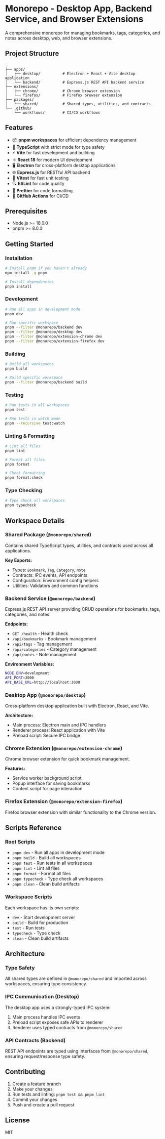 # Monorepo - Desktop App, Backend Service, and Browser Extensions

A comprehensive monorepo for managing bookmarks, tags, categories, and notes across desktop, web, and browser extensions.

## Project Structure

```
.
├── apps/
│   ├── desktop/          # Electron + React + Vite desktop application
│   └── backend/          # Express.js REST API backend service
├── extensions/
│   ├── chrome/           # Chrome browser extension
│   └── firefox/          # Firefox browser extension
├── packages/
│   └── shared/           # Shared types, utilities, and contracts
└── .github/
    └── workflows/        # CI/CD workflows
```

## Features

- 📦 **pnpm workspaces** for efficient dependency management
- 🎯 **TypeScript** with strict mode for type safety
- ⚡ **Vite** for fast development and building
- ⚛️ **React 18** for modern UI development
- 🖥️ **Electron** for cross-platform desktop applications
- 🌐 **Express.js** for RESTful API backend
- 🧪 **Vitest** for fast unit testing
- 🔍 **ESLint** for code quality
- 💅 **Prettier** for code formatting
- 🔄 **GitHub Actions** for CI/CD

## Prerequisites

- Node.js >= 18.0.0
- pnpm >= 8.0.0

## Getting Started

### Installation

```bash
# Install pnpm if you haven't already
npm install -g pnpm

# Install dependencies
pnpm install
```

### Development

```bash
# Run all apps in development mode
pnpm dev

# Run specific workspace
pnpm --filter @monorepo/backend dev
pnpm --filter @monorepo/desktop dev
pnpm --filter @monorepo/extension-chrome dev
pnpm --filter @monorepo/extension-firefox dev
```

### Building

```bash
# Build all workspaces
pnpm build

# Build specific workspace
pnpm --filter @monorepo/backend build
```

### Testing

```bash
# Run tests in all workspaces
pnpm test

# Run tests in watch mode
pnpm --recursive test:watch
```

### Linting & Formatting

```bash
# Lint all files
pnpm lint

# Format all files
pnpm format

# Check formatting
pnpm format:check
```

### Type Checking

```bash
# Type check all workspaces
pnpm typecheck
```

## Workspace Details

### Shared Package (`@monorepo/shared`)

Contains shared TypeScript types, utilities, and contracts used across all applications.

**Key Exports:**
- Types: `Bookmark`, `Tag`, `Category`, `Note`
- Contracts: IPC events, API endpoints
- Configuration: Environment config helpers
- Utilities: Validators and common functions

### Backend Service (`@monorepo/backend`)

Express.js REST API server providing CRUD operations for bookmarks, tags, categories, and notes.

**Endpoints:**
- `GET /health` - Health check
- `/api/bookmarks` - Bookmark management
- `/api/tags` - Tag management
- `/api/categories` - Category management
- `/api/notes` - Note management

**Environment Variables:**
```bash
NODE_ENV=development
API_PORT=3000
API_BASE_URL=http://localhost:3000
```

### Desktop App (`@monorepo/desktop`)

Cross-platform desktop application built with Electron, React, and Vite.

**Architecture:**
- Main process: Electron main and IPC handlers
- Renderer process: React application with Vite
- Preload script: Secure IPC bridge

### Chrome Extension (`@monorepo/extension-chrome`)

Chrome browser extension for quick bookmark management.

**Features:**
- Service worker background script
- Popup interface for saving bookmarks
- Content script for page interaction

### Firefox Extension (`@monorepo/extension-firefox`)

Firefox browser extension with similar functionality to the Chrome version.

## Scripts Reference

### Root Scripts
- `pnpm dev` - Run all apps in development mode
- `pnpm build` - Build all workspaces
- `pnpm test` - Run tests in all workspaces
- `pnpm lint` - Lint all files
- `pnpm format` - Format all files
- `pnpm typecheck` - Type check all workspaces
- `pnpm clean` - Clean build artifacts

### Workspace Scripts
Each workspace has its own scripts:
- `dev` - Start development server
- `build` - Build for production
- `test` - Run tests
- `typecheck` - Type check
- `clean` - Clean build artifacts

## Architecture

### Type Safety

All shared types are defined in `@monorepo/shared` and imported across workspaces, ensuring type consistency.

### IPC Communication (Desktop)

The desktop app uses a strongly-typed IPC system:
1. Main process handles IPC events
2. Preload script exposes safe APIs to renderer
3. Renderer uses typed contracts from `@monorepo/shared`

### API Contracts (Backend)

REST API endpoints are typed using interfaces from `@monorepo/shared`, ensuring request/response type safety.

## Contributing

1. Create a feature branch
2. Make your changes
3. Run tests and linting: `pnpm test && pnpm lint`
4. Commit your changes
5. Push and create a pull request

## License

MIT
